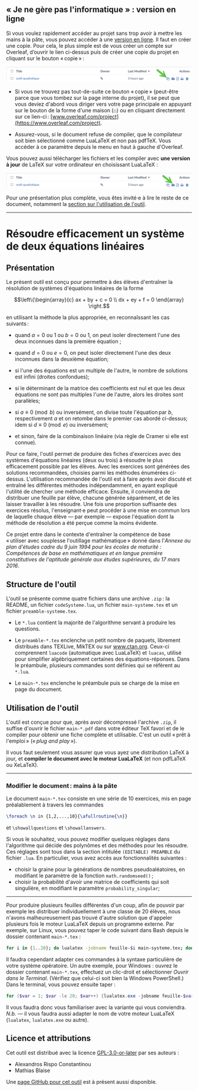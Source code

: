 ##  « Je ne gère pas l'informatique » : version en ligne

Si vous voulez rapidement accéder au projet sans trop avoir à mettre les mains à la pâte, vous pouvez accéder à une [version en ligne](https://www.overleaf.com/read/dvscttnjwmfm#f98bc7). Il faut en créer une copie. Pour cela, le plus simple est de vous créer un compte sur Overleaf, d’ouvrir le lien ci-dessus puis de créer une copie du projet en cliquant sur le bouton « copie » :

![Bouton « copie » dans Overleaf, mis en évidence avec une grande flèche verte.](../images/copier-d-overleaf-oq.png)

- Si vous ne trouvez pas tout-de-suite ce bouton « copie » (peut-être parce que vous tombez sur la page interne du projet), il se peut que vous deviez d'abord vous diriger vers votre page principale en appuyant sur le bouton de la forme d'une maison (⌂) ou en cliquant directement sur ce lien-ci : [www.overleaf.com/project](https://www.overleaf.com/project).

- Assurez-vous, si le document refuse de compiler, que le compilateur soit bien sélectionné comme LuaLaTeX et non pas pdfTeX. Vous accéder à ce paramètre depuis le menu en haut à gauche d'Overleaf.

Vous pouvez aussi télécharger les fichiers et les compiler avec **une version à jour** de LaTeX sur votre ordinateur en choisissant LuaLaTeX :

![Bouton « téléchargement » dans Overleaf, mis en évidence avec une grande flèche verte.](../images/telecharger-d-overleaf-oq.png)

Pour une présentation plus complète, vous êtes invité·e à lire le reste de ce document, notamment la [section sur l'utilisation de l'outil](#utilisation-de-loutil).

***

# Résoudre efficacement un système de deux équations linéaires

## Présentation 

Le présent outil est conçu pour permettre à des élèves d'entraîner la résolution de systèmes d'équations linéaires de la forme 
```math
\left\{\begin{array}{c} ax + by + c = 0 \\ dx + ey + f = 0 \end{array} \right.
```
en utilisant la méthode la plus appropriée, en reconnaîssant les cas suivants :

- quand $a = 0 \text{ ou 1}$ ou $b = 0 \text{ ou 1}$, on peut isoler directement l'une des deux inconnues dans la première équation ;

- quand $d = 0$ ou $e=0$, on peut isoler directement l'une des deux inconnues dans la deuxième équation;

- si l'une des équations est un multiple de l'autre, le nombre de solutions est infini (droites confondues);

- si le déterminant de la matrice des coefficients est nul et que les deux équations ne sont pas multiples l'une de l'autre, alors les droites sont parallèles;

- si $a \equiv 0 \pmod b$ ou inversément, on divise toute l'équation par $b$, respectivement $a$ et on retombe dans le premier cas abordé ci-dessus; idem si $d \equiv 0 \pmod e$ ou inversément;

- et sinon, faire de la combinaison linéaire (via règle de Cramer si elle est connue).


Pour ce faire, l'outil permet de produire des fiches d'exercices avec des systèmes d'équations linéaires (deux ou trois) à résoudre le plus efficacement possible par les élèves.  Avec les exercices sont générées des solutions recommandées, choisies parmi les méthodes énumérées ci-dessus.  L'utilisation recommandée de l'outil est à faire après avoir discuté et entraîné les différentes méthodes indépendamment, en ayant expliqué l'utilité de chercher une méthode efficace. Ensuite, il conviendra de distribuer une feuille par élève, chacune générée séparément, et de les laisser travailler à les résoudre.  Une fois une proportion suffisante des exercices résolus, l'enseignant·e peut procéder à une mise en commun lors de laquelle chaque élève — par exemple — expose l'équation dont la méthode de résolution a été perçue comme la moins évidente.

Ce projet entre dans le contexte d'entraîner la compétence de base « utiliser avec souplesse l'outillage mathématique » donné dans l'*Annexe au plan d'études cadre du 9 juin 1994 pour les écoles de maturité : Compétences de base en mathématiques et en langue première constitutives de l'aptitude générale aux études supérieures, du 17 mars 2016*. 


## Structure de l'outil

L'outil se présente comme quatre fichiers dans une archive `.zip` : la README, un fichier `codeSysteme.lua`, un fichier `main-systeme.tex` et un fichier `preamble-systeme.tex`.  

- Le `*.lua` contient la majorité de l'algorithme servant à produire les questions.

- Le `preamble-*.tex` enclenche un petit nombre de paquets, librement distribués dans TEXLive, MikTEX ou sur www.ctan.org.  Ceux-ci comprennent `luacode` (automatique avec LuaLaTeX) et `luacas`, utilisé pour simplifier algébriquement certaines des équations-réponses. Dans le préambule, plusieurs commandes sont définies qui se réfèrent au `*.lua`.

- Le `main-*.tex` enclenche le préambule puis se charge de la mise en page du document.


## Utilisation de l'outil

L'outil est conçue pour que, après avoir décompressé l'archive `.zip`, il suffise d'ouvrir le fichier `main-*.pdf` dans votre éditeur TeX favori et de le compiler pour obtenir une fiche complète et utilisable.  C'est un outil « prêt à l'emploi » (« *plug and play* »). 

Il vous faut seulement vous assurer que vous ayez une distribution LaTeX à jour, et **compiler le document avec le moteur LuaLaTeX** (et non pdfLaTeX ou XeLaTeX).
***

### Modifier le document : mains à la pâte

Le document `main-*.tex` consiste en une série de 10 exercices, mis en page préalablement à travers les commandes
```tex
\foreach \n in {1,2,...,10}{\afullroutine{\n}}
```
et `\showallquestions` et `\showallanswers`.


Si vous le souhaitez, vous pouvez modifier quelques réglages dans l'algorithme qui décide des polynômes et des méthodes pour les résoudre.  Ces réglages sont tous dans la section intitulée `(EDITABLE) PREAMBLE` du fichier `.lua`. En particulier, vous avez accès aux fonctionnalités suivantes :

- choisir la graine pour la générations de nombres pseudoaléatoires, en modifiant le paramètre de la fonction `math.randomseed()` ;
- choisir la probabilité d'avoir une matrice de coefficients qui soit singulière, en modifiant le paramètre `probability_singular`;

***

Pour produire plusieurs feuilles différentes d'un coup, afin de pouvoir par exemple les distribuer individuellement à une classe de 20 élèves, nous n'avons malheureusement pas trouvé d'autre solution que d'appeler plusieurs fois le moteur LuaLaTeX depuis un programme externe. Par exemple, sur Linux, vous pouvez taper le code suivant dans Bash depuis le dossier contenant `main-*.tex` :

```bash
for i in {1..20}; do lualatex -jobname feuille-$i main-systeme.tex; done
```

Il faudra cependant adapter ces commandes à la syntaxe particulière de votre système opératoire. Un autre exemple, pour Windows : ouvrez le dossier contenant `main-*.tex`, effectuez un clic-droit et sélectionner *Ouvrir dans le Terminal*. (Vérifiez que celui-ci soit bien la Windows PowerShell.) Dans le terminal, vous pouvez ensuite taper :

```powershell
for ($var = 1; $var -le 20; $var++) {lualatex.exe -jobname feuille-$var main-systeme.tex}
```

Il vous faudra donc vous familiariser avec la variante qui vous conviendra. *N.b.* — il vous faudra aussi adapter le nom de votre moteur LuaLaTeX (`lualatex`, `lualatex.exe` ou autre).

## Licence et attributions 

Cet outil est distribué avec la licence [GPL-3.0-or-later](https://www.gnu.org/licenses/gpl-3.0.html) par ses auteurs :

- Alexandros Rispo Constantinou
- Mathias Blaise

Une [page GitHub pour cet outil](https://github.com/tytyvillus/laboratoire-didactique) est à présent aussi disponible.

